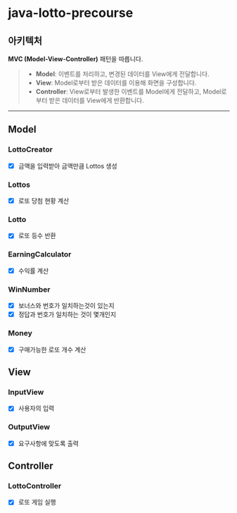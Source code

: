 # java-lotto-precourse

## 아키텍처

**MVC (Model-View-Controller)** 패턴을 따릅니다.

> - **Model**: 이벤트를 처리하고, 변경된 데이터를 View에게 전달합니다.
>- **View**: Model로부터 받은 데이터를 이용해 화면을 구성합니다.
>- **Controller**: View로부터 발생한 이벤트를 Model에게 전달하고, Model로부터 받은 데이터를 View에게 반환합니다.

---

## Model

### LottoCreator
- [X] 금액을 입력받아 금액만큼 Lottos 생성

### Lottos
- [X] 로또 당첨 현황 계산

### Lotto
- [X] 로또 등수 반환 

### EarningCalculator
- [X] 수익률 계산

### WinNumber
- [X] 보너스와 번호가 일치하는것이 있는지
- [X] 정답과 번호가 일치하는 것이 몇개인지

### Money
- [X] 구매가능한 로또 개수 계산

## View
### InputView
- [X] 사용자의 입력

### OutputView
- [X] 요구사항에 맞도록 출력

## Controller

### LottoController
- [X] 로또 게임 실행